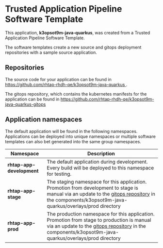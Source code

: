 # Trusted Application Pipeline Software Template

This application, **k3opsot9m-java-quarkus**, was created from a Trusted Application Pipeline Software Template.

The software templates create a new source and gitops deployment repositories with a sample source application. 

## Repositories

The source code for your application can be found in [https://github.com/rhtap-rhdh-qe/k3opsot9m-java-quarkus ](https://github.com/rhtap-rhdh-qe/k3opsot9m-java-quarkus ).
 
The gitops repository, which contains the kubernetes manifests for the application can be found in 
[https://github.com/rhtap-rhdh-qe/k3opsot9m-java-quarkus-gitops ](https://github.com/rhtap-rhdh-qe/k3opsot9m-java-quarkus-gitops ) 

## Application namespaces 

The default application will be found in the following namespaces. Applications can be deployed into unique namespaces or multiple software templates can also bet generated into the same group namespaces.  

|  Namespace   |  Description   |  
| -------- | -------- |   
| **rhtap-app-development** | The default application during development. Every build will be deployed to this namespace for testing. | 
| **rhtap-app-stage** | The staging namespace for this application. Promotion from development to stage is manual via an update to the [gitops repository](https://github.com/rhtap-rhdh-qe/k3opsot9m-java-quarkus-gitops ) in the components/k3opsot9m-java-quarkus/overlays/prod directory |  
| **rhtap-app-prod** | The production namespace for this application. Promotion from stage to production is manual via an update to the [gitops repository](https://github.com/rhtap-rhdh-qe/k3opsot9m-java-quarkus-gitops ) in the components/k3opsot9m-java-quarkus/overlays/prod directory | 